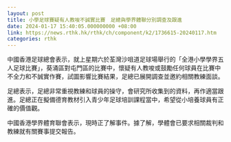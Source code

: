 ```yaml
---
layout: post
title: 小學足球賽疑有人教唆不誠實比賽　足總與學界體聯分別調查及跟進
date: 2024-01-17 15:40:05.000000000 +08:00
link: https://news.rthk.hk/rthk/ch/component/k2/1736615-20240117.htm
categories: rthk
---
```


中國香港足球總會表示，就上星期六於荃灣沙咀道足球場舉行的「全港小學學界五人足球比賽」，葵涌區對屯門區的比賽中，懷疑有人教唆或鼓勵任何球員在比賽中不全力和不誠實作賽，試圖影響比賽結果，足總已展開調查並邀約相關教練面談。

足總表示，足總非常重視教練和球員的操守，會研究所收集到的資料，再作適當跟進。足總正在擬備德育教材引入青少年足球培訓課程當中，希望從小培養球員有正確的價值觀。

中國香港學界體育聯會表示，現時正了解事件。據了解，學體會已要求相關裁判和教練就有關賽事提交報告。
